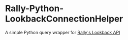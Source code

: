 # Rally-Python-LookbackConnectionHelper

A simple Python query wrapper for [Rally's Lookback API](https://rally1.rallydev.com/analytics/doc/#/manual)